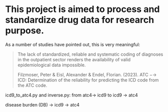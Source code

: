 # This project is aimed to process and standardize drug data for research purpose.
As a number of studies have pointed out, this is very meaningful:
> The lack of standardized, reliable and systematic coding of diagnoses in the outpatient
> sector renders the availability of valid epidemiological data impossible. 
> 
> Filzmoser, Peter & Eisl, Alexander & Endel, Florian. (2023). ATC −→ ICD: Determination of the reliability for predicting the ICD code from the ATC code. 

icd9_to_atc4.py and inverse.py: from atc4-> icd9 to icd9 -> atc4

disease burden (DB) -> icd9 -> atc4